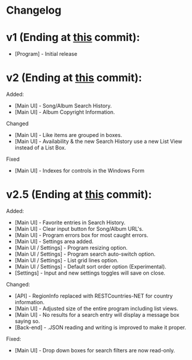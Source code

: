 # Changelog

# v1 (Ending at [this](https://github.com/CasualHonest/SpotifySongAvailabilityChecker/commit/68be80e90d23cccdda9e4114e1b29068236a73ea) commit):
- [Program] - Initial release

# v2 (Ending at [this](https://github.com/CasualHonest/SpotifySongAvailabilityChecker/commit/14a6e73dcfdf44b346047948bafd15298b21cc06) commit):
Added:
- [Main UI] - Song/Album Search History.
- [Main UI] - Album Copyright Information.

Changed
- [Main UI] - Like items are grouped in boxes.
- [Main UI] - Availability & the new Search History use a new List View instead of a List Box.

Fixed
- [Main UI] - Indexes for controls in the Windows Form

# v2.5 (Ending at [this](https://github.com/CasualHonest/SpotifySongAvailabilityChecker/commit/9108c52d33442b4ce64d08ec9e1af17c30fa079a) commit):
Added:
- [Main UI] - Favorite entries in Search History.
- [Main UI] - Clear input button for Song/Album URL's.
- [Main UI] - Program errors box for most caught errors.
- [Main UI] - Settings area added.
- [Main UI / Settings] - Program resizing option.
- [Main UI / Settings] - Program search auto-switch option.
- [Main UI / Settings] - List grid lines option.
- [Main UI / Settings] - Default sort order option (Experimental).
- [Settings] - Input and new settings toggles will save on close.

Changed:
- [API] - RegionInfo replaced with RESTCountries-NET for country information.
- [Main UI] - Adjusted size of the entire program including list views.
- [Main UI] - No results for a search entry will display a message box saying so.
- [Back-end] - .JSON reading and writing is improved to make it proper.

Fixed:
- [Main UI] - Drop down boxes for search filters are now read-only.
